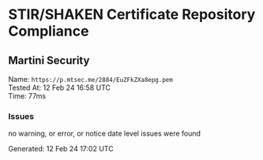 # STIR/SHAKEN Certificate Repository Compliance

## Martini Security

Name: `https://p.mtsec.me/2884/EuZFkZXa8epg.pem`\
Tested At: 12 Feb 24 16:58 UTC\
Time: 77ms

### Issues

no warning, or error, or notice date level issues were found

Generated: 12 Feb 24 17:02 UTC